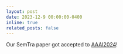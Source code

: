 ```yaml
---
layout: post
date: 2023-12-9 00:00:00-0400
inline: true
related_posts: false
---
```


Our SemTra paper got accepted to [AAAI2024](https://aaai.org/aaai-conference/)!
